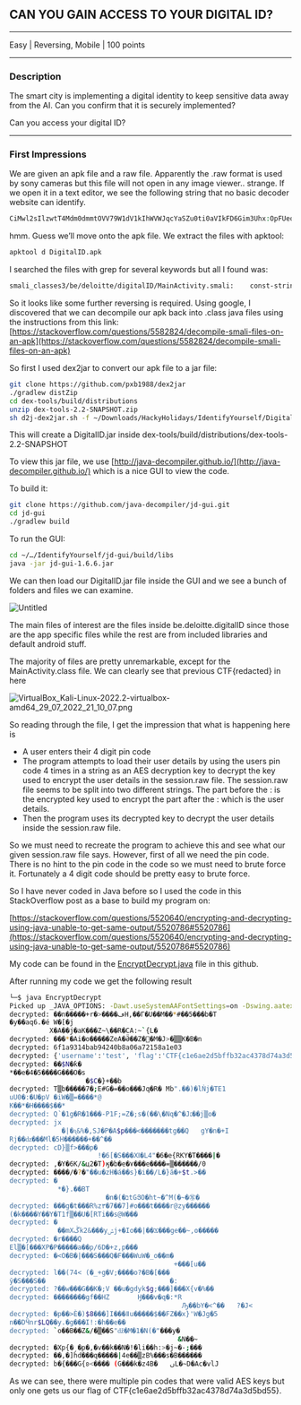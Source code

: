 ## CAN YOU GAIN ACCESS TO YOUR DIGITAL ID?

---

Easy | Reversing, Mobile | 100 points

---

### Description

The smart city is implementing a digital identity to keep sensitive data away from the AI. Can you confirm that it is securely implemented?

Can you access your digital ID?

---

### First Impressions

We are given an apk file and a raw file. Apparently the .raw format is used by sony cameras but this file will not open in any image viewer.. strange. If we open it in a text editor, we see the following string that no basic decoder website can identify.

```php
CiMwl2sIlzwtT4Mdm0dmmtOVV79W1dV1kIhWVWJqcYaSZu0ti0aVIkFD6Gim3Uhx:OpFUeq8AsLskv9nSZ1FHYRGvM912ufXYUGI82aiOeX7eFvno9VANOIyH9VXkRkeJYDD74nTLWF22pGsu1G6B4tKGNnjGZ9di1QEIhyDDoxU=
```

hmm. Guess we’ll move onto the apk file. We extract the files with apktool:

```bash
apktool d DigitalID.apk
```

I searched the files with grep for several keywords but all I found was:

```bash
smali_classes3/be/deloitte/digitalID/MainActivity.smali:    const-string v2, "{\'username\':\'test\', \'flag\':\'CTF{redacted}\'}"
```

So it looks like some further reversing is required. Using google, I discovered that we can decompile our apk back into .class java files using the instructions from this link: [https://stackoverflow.com/questions/5582824/decompile-smali-files-on-an-apk](https://stackoverflow.com/questions/5582824/decompile-smali-files-on-an-apk)

So first I used dex2jar to convert our apk file to a jar file:

```bash
git clone https://github.com/pxb1988/dex2jar
./gradlew distZip
cd dex-tools/build/distributions
unzip dex-tools-2.2-SNAPSHOT.zip
sh d2j-dex2jar.sh -f ~/Downloads/HackyHolidays/IdentifyYourself/DigitalID.apk
```

This will create a DigitalID.jar inside dex-tools/build/distributions/dex-tools-2.2-SNAPSHOT

To view this jar file, we use [http://java-decompiler.github.io/](http://java-decompiler.github.io/) which is a nice GUI to view the code.

To build it:

```bash
git clone https://github.com/java-decompiler/jd-gui.git
cd jd-gui
./gradlew build
```

To run the GUI:

```bash
cd ~/…/IdentifyYourself/jd-gui/build/libs
java -jar jd-gui-1.6.6.jar
```

We can then load our DigitalID.jar file inside the GUI and we see a bunch of folders and files we can examine. 

![Untitled](https://s3-us-west-2.amazonaws.com/secure.notion-static.com/546c149f-0539-47d2-8b64-c274b42108b4/Untitled.png)

The main files of interest are the files inside be.deloitte.digitalID since those are the app specific files while the rest are from included libraries and default android stuff. 

The majority of files are pretty unremarkable, except for the MainActivity.class file. We can clearly see that previous CTF{redacted} in here

![VirtualBox_Kali-Linux-2022.2-virtualbox-amd64_29_07_2022_21_10_07.png](https://s3-us-west-2.amazonaws.com/secure.notion-static.com/bd80a2c6-9876-42fc-9c5f-f44e2d0c79df/VirtualBox_Kali-Linux-2022.2-virtualbox-amd64_29_07_2022_21_10_07.png)

So reading through the file, I get the impression that what is happening here is

- A user enters their 4 digit pin code
- The program attempts to load their user details by using the users pin code 4 times in a string as an AES decryption key to decrypt the key used to encrypt the user details in the session.raw file. The session.raw file seems to be split into two different strings. The part before the : is the encrypted key used to encrypt the part after the : which is the user details.
- Then the program uses its decrypted key to decrypt the user details inside the session.raw file.

So we must need to recreate the program to achieve this and see what our given session.raw file says. However, first of all we need the pin code. There is no hint to the pin code in the code so we must need to brute force it. Fortunately a 4 digit code should be pretty easy to brute force. 

So I have never coded in Java before so I used the code in this StackOverflow post as a base to build my program on:

[https://stackoverflow.com/questions/5520640/encrypting-and-decrypting-using-java-unable-to-get-same-output/5520786#5520786](https://stackoverflow.com/questions/5520640/encrypting-and-decrypting-using-java-unable-to-get-same-output/5520786#5520786)

My code can be found in the [EncryptDecrypt.java](http://EncryptDecrypt.java) file in this github.

After running my code we get the following result

```bash
└─$ java EncryptDecrypt      
Picked up _JAVA_OPTIONS: -Dawt.useSystemAAFontSettings=on -Dswing.aatext=true
decrypted: ��n�����+r�>����ڡH,��Γ�U��M��*#��5���b�T
�y��aq6.�é W�[�j
          X�A��j�aK���Z~\��R�CA:~`{L�
decrypted: ���*�Ai�o�����ZeA�Ӛ��Z��M�J>�▒▒K�B�n
decrypted: 6f1a9314bab94240b8a06a72158a1e03
decrypted: {'username':'test', 'flag':'CTF{c1e6ae2d5bffb32ac4378d74a3d5bd55}'}
decrypted: ��$N�ƙ�
*��e�4�5����G���O�s
                   �$C�}+��b
decrypted: T▒b�����7�;E#G�=��o���Jq�R� Mb".��)�lǸj�TE1
uU0�:�U�pV �iW�▒=����*@
K��*�H����$��*
decrypted: Q՝�1g�R�1���-P1F;=Z�;s�(��\�Nq�^�J׆��j▒o�
decrypted: jx
             �|�ԇ&%�,SJ�P�A$p���<�������tg��Q   gY�n�+I
Rj��ǳ���Ml�5H������+��^��
decrypted: cD}▒f>���p�
                      !�6[�S���Ⅺ�L4"�6�e{RKY�T����|�
decrypted: ,�Y�6K/&ц2�T)ӄ�b�e�٧���e����=▒������/0
decrypted: ����/�?�"��u�zH�á��s}�i��/L�}ӑ�+$t.>��
decrypted: �
            *�}.��BT
                        �n�(�בtGՅO�ht~�^M(�~�㊢�
decrypted: ���g�t���R%z۳�7��7]#o���t����r@zy������
(�k����Y��Y�T1f▒��U�[RTi��s@W���
decrypted: �
            ��mXڴk2&���yݜj+�Io��|��Ϫ���ge��~,ʘ�����
decrypted: �r����Q
El▒�[���XP�P�����a��p/6D�+z,p���
decrypted: �<O�B�|���S���Q�F���WuW�_o��m�
                                         +���[u��
decrypted: l��(74< (�_+g�V;����o?�B�[���
ў�S���S��                               �:
decrypted: ?��w���G��K�;V ��u�gdyk$g;���]���X{v�%��
decrypted: ��������gf��HZ       Ӈ���v�q�:*R
                                           Ԡ��bY�<^��   ?�J<
decrypted: �p��>Ѐ�)$8���]I���ǁu�����$��FZ��x}'W�Jg�5
n��DӴnr$LQ��y.�g���I!:�h��e��
decrypted: `o��B��Z&/�▒��S"ǆ�M�1�N(�"���y�
                                          &N��~
decrypted: �Xp{�ˏ�p�,�v��k��N�!�li��h:>�j~�-;���
decrypted: ��,�]hd���q�����|4e��▒zB%���s�B������
decrypted: b�{���G{ʚ<���� (G���k�z4B�   ںL�~D�Ac�vlJ
```

As we can see, there were multiple pin codes that were valid AES keys but only one gets us our flag of CTF{c1e6ae2d5bffb32ac4378d74a3d5bd55}.
